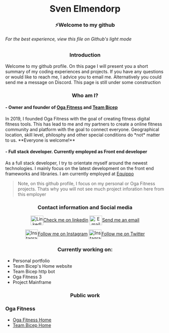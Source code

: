 <h1 align="center">Sven Elmendorp</h1>
<h3 align="center">⚡Welcome to my github</h3>

<h6><i>For the best experience, view this file on Github's light mode</i></h6>

<h3 align="center">Introduction</h3>
Welcome to my github profile. On this page I will present you a short summary of my coding experiences and projects. If you have any questions or would like to reach me, I advice you to email me. Alternatively you could send me a message on Discord. This page is still under some construction 

<h3 align=center>Who am I?</h3>

<h4> - Owner and founder of <a href="https://ogafit.com/" target="_blank">Oga Fitness</a> and <a href="https://teambicep.com/" target="_blank">Team Bicep</a></h4>
  In 2019, I founded Oga Fitness with the goal of creating fitness digital fitness tools. This has lead to me and my partners to create a online fitness community and platform with the goal to connect everyone. Geographical location, skill level, philosphy and other special conditions do *not* matter to us. **Everyone is welcome!**

<h4> - Full stack developer. Currently employed as Front end developer</h4>
  As a full stack developer, I try to orientate myself around the newest technologies. I mainly focus on the latest development on the front end frameworks and libraries. I am currently employed at <a href="https://equippo.com/" target="_blank">Equippo</a>
 
> Note, on this github profile, I focus on my personal or Oga Fitness projects. Thats why you will not see much project inforation here from this employer

<h3 align="center">Contact information and Social media</h3>

<p align="center">
<a href="https://www.linkedin.com/in/svenelmendorp/" target="_blank"><img align="center" src="https://cdn.jsdelivr.net/npm/simple-icons@3.0.1/icons/linkedin.svg" alt="LinkedIn" height="30" width="40" />Check me on linkedin</a>
<a href="mailto:s.elmendorp@ogafit.com" target="_blank"><img align="center" src="https://cdn.jsdelivr.net/npm/simple-icons@3.12.0/icons/gmail.svg" alt="Email" height="30" width="40" />Send me an email</a>
</p>
<p align="center">
<a href="https://instagram.com/ogathereal" target="_blank"><img align="center" src="https://cdn.jsdelivr.net/npm/simple-icons@3.12.0/icons/instagram.svg" alt="Instagram" height="30" width="40" />Follow me on Instagram</a>
<a href="https://twitter.com/oga_the_real" target="_blank"><img align="center" src="https://cdn.jsdelivr.net/npm/simple-icons@3.12.0/icons/twitter.svg" alt="Instagram" height="30" width="40" />Follow me on Twitter</a>
</p>

<h3 align="center">Currently working on:</h3> 

- Personal portfolio
- Team Bicep's Home website
- Team Bicep http bot
- Oga Fitness 3
- Project Mainframe

<h3 align="center">Public work</h3> 

### Oga Fitness

-  [Oga Fitness Home](https://ogafit.com/)
- [Team Bicep Home](https://teambicep.com)
<!--
**oga-sven/oga-sven** is a ✨ _special_ ✨ repository because its `README.md` (this file) appears on your GitHub profile.

Here are some ideas to get you started:

- 🔭 I’m currently working on ...
- 🌱 I’m currently learning ...
- 👯 I’m looking to collaborate on ...
- 🤔 I’m looking for help with ...
- 💬 Ask me about ...
- 📫 How to reach me: ...
- 😄 Pronouns: ...
- ⚡ Fun fact: ...
-->
<h1 align
